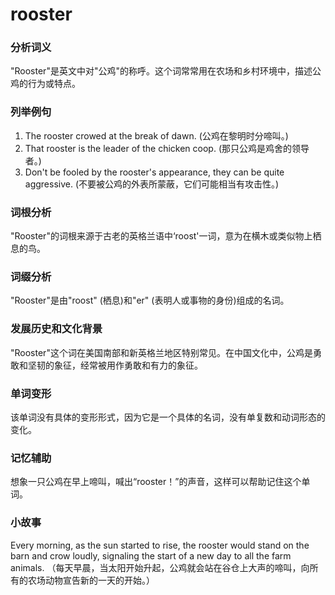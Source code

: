 # rooster

### 分析词义

  

"Rooster"是英文中对"公鸡"的称呼。这个词常常用在农场和乡村环境中，描述公鸡的行为或特点。

  

### 列举例句

  

1.  The rooster crowed at the break of dawn. (公鸡在黎明时分啼叫。)
2.  That rooster is the leader of the chicken coop. (那只公鸡是鸡舍的领导者。)
3.  Don't be fooled by the rooster's appearance, they can be quite aggressive. (不要被公鸡的外表所蒙蔽，它们可能相当有攻击性。)

  

### 词根分析

  

"Rooster"的词根来源于古老的英格兰语中‘roost'一词，意为在横木或类似物上栖息的鸟。

  

### 词缀分析

  

"Rooster"是由"roost" (栖息)和"er" (表明人或事物的身份)组成的名词。

  

### 发展历史和文化背景

  

"Rooster"这个词在美国南部和新英格兰地区特别常见。在中国文化中，公鸡是勇敢和坚韧的象征，经常被用作勇敢和有力的象征。

  

### 单词变形

  

该单词没有具体的变形形式，因为它是一个具体的名词，没有单复数和动词形态的变化。

  

### 记忆辅助

  

想象一只公鸡在早上啼叫，喊出“rooster！”的声音，这样可以帮助记住这个单词。

  

### 小故事

  

Every morning, as the sun started to rise, the rooster would stand on the barn and crow loudly, signaling the start of a new day to all the farm animals. （每天早晨，当太阳开始升起，公鸡就会站在谷仓上大声的啼叫，向所有的农场动物宣告新的一天的开始。）
